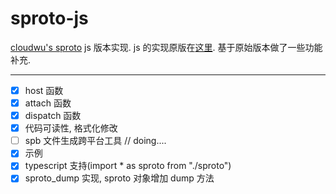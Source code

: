 # sproto-js
[cloudwu's sproto](https://github.com/cloudwu/sproto) js 版本实现.
js 的实现原版在[这里](https://github.com/zhangshiqian1214/sproto-js). 基于原始版本做了一些功能补充.

---
- [x] host 函数
- [x] attach 函数
- [x] dispatch 函数
- [x] 代码可读性, 格式化修改
- [ ] spb 文件生成跨平台工具     // doing....
- [x] 示例
- [x] typescript 支持(import * as sproto from "./sproto")
- [x] sproto_dump 实现, sproto 对象增加 dump 方法
